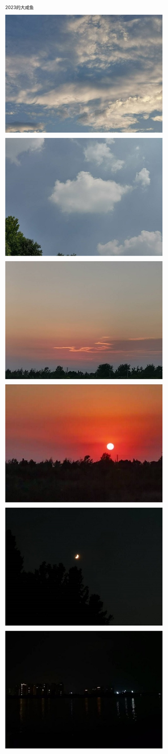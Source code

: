 2023的大咸鱼

![](../../.vuepress/public/assets/diary/210004.jpg)

![](../../.vuepress/public/assets/diary/210005.jpg)

![](../../.vuepress/public/assets/diary/210006.jpg)

![](../../.vuepress/public/assets/diary/210007.jpg)

![](../../.vuepress/public/assets/diary/210008.jpg)
    
![](../../.vuepress/public/assets/diary/210009.jpg)
